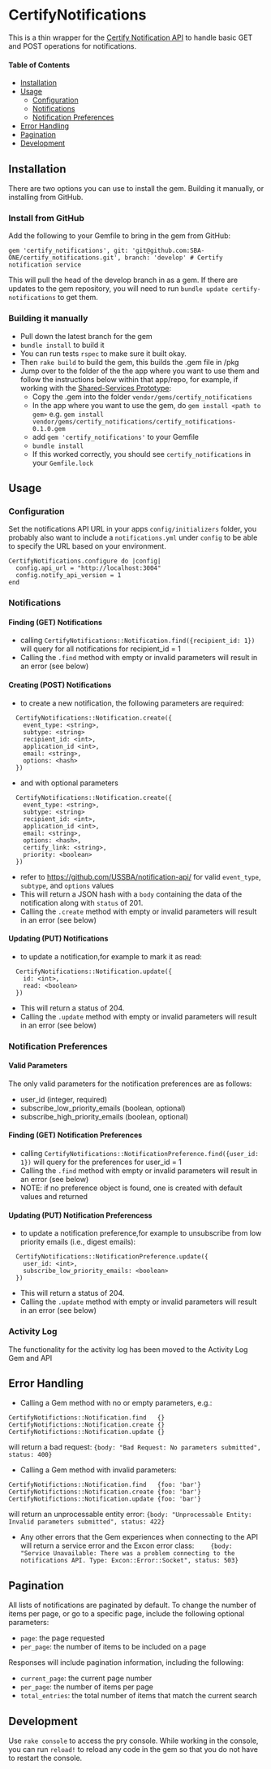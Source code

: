 # CertifyNotifications

This is a thin wrapper for the [Certify Notification API](https://github.com/SBA-ONE/notification-api) to handle basic GET and POST operations for notifications.


#### Table of Contents
- [Installation](#user-content-installation)
- [Usage](#user-content-usage)
    - [Configuration](#user-content-configuration)
    - [Notifications](#user-content-notifications)
    - [Notification Preferences](#user-content-notification-preferences)
- [Error Handling](#user-content-error-handling)
- [Pagination](#user-content-pagination)
- [Development](#user-content-development)

## Installation

There are two options you can use to install the gem. Building it manually, or installing from GitHub.

### Install from GitHub

Add the following to your Gemfile to bring in the gem from GitHub:

```
gem 'certify_notifications', git: 'git@github.com:SBA-ONE/certify_notifications.git', branch: 'develop' # Certify notification service
```

This will pull the head of the develop branch in as a gem.  If there are updates to the gem repository, you will need to run `bundle update certify-notifications` to get them.

### Building it manually

* Pull down the latest branch for the gem
* `bundle install` to build it
* You can run tests `rspec` to make sure it built okay.
* Then `rake build` to build the gem, this builds the .gem file in /pkg
* Jump over to the folder of the the app where you want to use them and follow the instructions below within that app/repo, for example, if working with the [Shared-Services Prototype](https://github.com/SBA-ONE/shared-services-prototype):
  * Copy the .gem into the folder `vendor/gems/certify_notifications`
  * In the app where you want to use the gem, do `gem install <path to gem>` e.g. `gem install vendor/gems/certify_notifications/certify_notifications-0.1.0.gem`
  * add `gem 'certify_notifications'` to your Gemfile
  * `bundle install`
  * If this worked correctly, you should see `certify_notifications` in your `Gemfile.lock`

## Usage

### Configuration
Set the notifications API URL in your apps `config/initializers` folder, you probably also want to include a `notifications.yml` under `config` to be able to specify the URL based on your environment.

```
CertifyNotifications.configure do |config|
  config.api_url = "http://localhost:3004"
  config.notify_api_version = 1
end
```

### Notifications

#### Finding (GET) Notifications
* calling `CertifyNotifications::Notification.find({recipient_id: 1})` will query for all notifications for recipient_id = 1
* Calling the `.find` method with empty or invalid parameters will result in an error (see below)

#### Creating (POST) Notifications
* to create a new notification, the following parameters are required:
```
  CertifyNotifications::Notification.create({
    event_type: <string>,
    subtype: <string>
    recipient_id: <int>,
    application_id <int>,
    email: <string>,
    options: <hash>
  })
```
* and with optional parameters
```
  CertifyNotifications::Notification.create({
    event_type: <string>,
    subtype: <string>
    recipient_id: <int>,
    application_id <int>,
    email: <string>,
    options: <hash>,
    certify_link: <string>,
    priority: <boolean>
  })
```
* refer to https://github.com/USSBA/notification-api/ for valid `event_type`, `subtype`, and `options` values
* This will return a JSON hash with a `body` containing the data of the notification along with `status` of 201.
* Calling the `.create` method with empty or invalid parameters will result in an error (see below)

#### Updating (PUT) Notifications
* to update a notification,for example to mark it as read:
```
  CertifyNotifications::Notification.update({
    id: <int>,
    read: <boolean>
  })
```
  * This will return a status of 204.
* Calling the `.update` method with empty or invalid parameters will result in an error (see below)

### Notification Preferences

#### Valid Parameters

The only valid parameters for the notification preferences are as follows:
* user_id (integer, required)
* subscribe_low_priority_emails (boolean, optional)
* subscribe_high_priority_emails (boolean, optional)

#### Finding (GET) Notification Preferences
* calling `CertifyNotifications::NotificationPreference.find({user_id: 1})` will query for the preferences for user_id = 1
* Calling the `.find` method with empty or invalid parameters will result in an error (see below)
* NOTE: if no preference object is found, one is created with default values and returned

#### Updating (PUT) Notification Preferencess
* to update a notification preference,for example to unsubscribe from low priority emails (i.e., digest emails):
```
  CertifyNotifications::NotificationPreference.update({
    user_id: <int>,
    subscribe_low_priority_emails: <boolean>
  })
```
  * This will return a status of 204.
* Calling the `.update` method with empty or invalid parameters will result in an error (see below)

### Activity Log
The functionality for the activity log has been moved to the Activity Log Gem and API

## Error Handling
* Calling a Gem method with no or empty parameters, e.g.:
```
CertifyNotifictions::Notification.find   {}
CertifyNotifictions::Notification.create {}
CertifyNotifictions::Notification.update {}
```
will return a bad request:
`{body: "Bad Request: No parameters submitted", status: 400}`
* Calling a Gem method with invalid parameters:
```
CertifyNotifictions::Notification.find   {foo: 'bar'}
CertifyNotifictions::Notification.create {foo: 'bar'}
CertifyNotifictions::Notification.update {foo: 'bar'}
```
will return an unprocessable entity error:
`{body: "Unprocessable Entity: Invalid parameters submitted", status: 422}`
* Any other errors that the Gem experiences when connecting to the API will return a service error and the Excon error class:
`    {body: "Service Unavailable: There was a problem connecting to the notifications API. Type: Excon::Error::Socket", status: 503}`

## Pagination

All lists of notifications are paginated by default.  To change the number of items per page, or go to a specific page, include the following optional parameters:
- `page`: the page requested
- `per_page`: the number of items to be included on a page

Responses will include pagination information, including the following:
- `current_page`: the current page number
- `per_page`: the number of items per page
- `total_entries`: the total number of items that match the current search

## Development
Use `rake console` to access the pry console.  While working in the console, you can run `reload!` to reload any code in the gem so that you do not have to restart the console.
